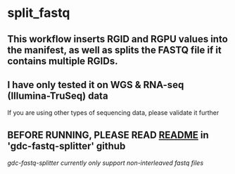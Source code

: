 # split_fastq
## This workflow inserts RGID and RGPU values into the manifest, as well as splits the FASTQ file if it contains multiple RGIDs.

## I have only tested it on WGS & RNA-seq (Illumina-TruSeq) data
If you are using other types of sequencing data, please validate it further

## BEFORE RUNNING, PLEASE READ [README](https://github.com/kmhernan/gdc-fastq-splitter) in 'gdc-fastq-splitter' github
_gdc-fastq-splitter currently only support non-interleaved fastq files_
